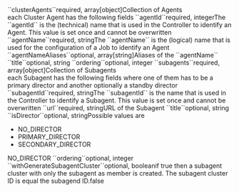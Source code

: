 <tr><td>``clusterAgents``</td><td>required, array[object]</td><td>Collection of Agents
    <br/>each Cluster Agent has the following fields</td><td></td><td></td></tr>
    <tr><td style="padding-left:20px;">``agentId``</td><td>required, integer</td><td>The ``agentId`` is the (technical) name that is used in the Controller to identify an Agent. This value is set once and cannot be overwritten</td><td></td><td></td></tr>
    <tr><td style="padding-left:20px;">``agentName``</td><td>required, string</td><td>The ``agentName`` is the (logical) name that is used for the configuration of a Job to identify an Agent</td><td></td><td></td></tr>
    <tr><td style="padding-left:20px;">``agentNameAliases``</td><td>optional, array[string]</td><td>Aliases of the ``agentName``</td><td></td><td></td></tr>
    <tr><td style="padding-left:20px;">``title``</td><td>optional, string</td><td></td><td></td><td></td></tr>
    <tr><td style="padding-left:20px;">``ordering``</td><td>optional, integer</td><td></td><td></td><td></td></tr>
    <tr><td style="padding-left:20px;">``subagents``</td><td>required, array[object]</td><td>Collection of Subagents
    	<br/>each Subagent has the following fields where one of them has to be a primary director and another optionally a standby director</td><td></td><td></td></tr>
    	<tr><td style="padding-left:40px;">``subagentId``</td><td>required, string</td><td>The ``subagentId`` is the name that is used in the Controller to identify a Subagent. This value is set once and cannot be overwritten</td><td></td><td></td></tr>
    	<tr><td style="padding-left:40px;">``url``</td><td>required, string</td><td>URL of the Subagent</td><td></td><td></td></tr>
    	<tr><td style="padding-left:40px;">``title``</td><td>optional, string</td><td></td><td></td><td></td></tr>
        <tr><td style="padding-left:40px;">``isDirector``</td><td>optional, string</td><td>Possible values are
    		<ul>
    			<li>NO_DIRECTOR</li>
    			<li>PRIMARY_DIRECTOR</li>
    			<li>SECONDARY_DIRECTOR</li>
    		</ul></td><td></td><td>NO_DIRECTOR</td></tr>
    	<tr><td style="padding-left:40px;">``ordering``</td><td>optional, integer</td><td></td><td></td><td></td></tr>
    	<tr><td style="padding-left:40px;">``withGenerateSubagentCluster``</td><td>optional, boolean</td><td>if true then a subagent cluster with only the subagent as member is created. The subagent cluster ID is equal the subagend ID.</td><td></td><td>false</td></tr>
    